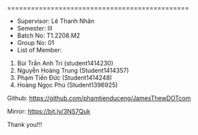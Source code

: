 ==============================================
+ Supervisor: Lê Thanh Nhân
+ Semester: III
+ Batch No: T1.2208.M2
+ Group No: 01
+ List of Member:
1. Bùi Trần Anh Trí (student1414230)
2. Nguyễn Hoàng Trung (Student1414357)
3. Phạm Tiến Đức (Student1414248)
4. Hoàng Ngọc Phú (Student1396925)

Github: https://github.com/phamtienduceng/JamesThewDOTcom

Mirror: https://bit.ly/3NS7Quk

Thank you!!!
